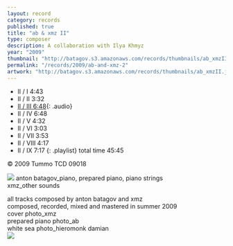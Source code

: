 ```yaml
---
layout: record
category: records
published: true
title: "ab & xmz II"
type: composer
description: A collaboration with Ilya Khmyz
year: "2009"
thumbnail: "http://batagov.s3.amazonaws.com/records/thumbnails/ab_xmzII.jpg"
permalink: "/records/2009/ab-and-xmz-2"
artwork: "http://batagov.s3.amazonaws.com/records/thumbnails/ab_xmzII.jpg"
---
```


- II / I 4:43
- II / II 3:32
- [II / III 6:48](http://batagov.s3.amazonaws.com/records/sounds/ABXMZII_3.mp3){: .audio}
- II / IV 6:48
- II / V 4:32
- II / VI 3:03
- II / VII 3:53
- II / VIII 4:17
- II / IX 7:17
{: .playlist}
total time 45:45

© 2009 Tummo TCD 09018

![](/http://batagov.s3.amazonaws.com/records/artwork/prepared_piano.jpg)
anton batagov_piano, prepared piano, piano strings  
xmz_other sounds  

all tracks composed by anton batagov and xmz  
composed, recorded, mixed and mastered in summer 2009  
cover photo_xmz  
prepared piano photo_ab  
white sea photo_hieromonk damian  
![](/http://batagov.s3.amazonaws.com/records/artwork/white_sea.jpg)